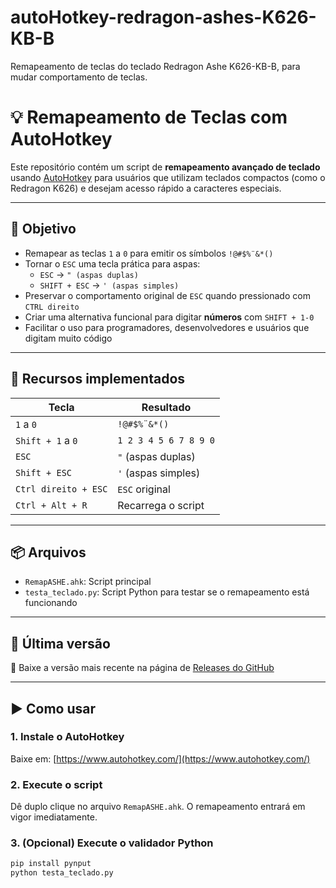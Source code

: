 # autoHotkey-redragon-ashes-K626-KB-B

Remapeamento de teclas do teclado Redragon Ashe K626-KB-B, para mudar comportamento de teclas.

# 💡 Remapeamento de Teclas com AutoHotkey

Este repositório contém um script de **remapeamento avançado de teclado** usando [AutoHotkey](https://www.autohotkey.com/) para usuários que utilizam teclados compactos (como o Redragon K626) e desejam acesso rápido a caracteres especiais.

---

## 🎯 Objetivo

- Remapear as teclas `1` a `0` para emitir os símbolos `!@#$%¨&*()`
- Tornar o `ESC` uma tecla prática para aspas:
  - `ESC` → `" (aspas duplas)`
  - `SHIFT + ESC` → `' (aspas simples)`
- Preservar o comportamento original de `ESC` quando pressionado com `CTRL direito`
- Criar uma alternativa funcional para digitar **números** com `SHIFT + 1-0`
- Facilitar o uso para programadores, desenvolvedores e usuários que digitam muito código

---

## 🧩 Recursos implementados

| Tecla                  | Resultado             |
|-----------------------|-----------------------|
| `1` a `0`             | `!@#$%¨&*()`          |
| `Shift + 1` a `0`     | `1 2 3 4 5 6 7 8 9 0`  |
| `ESC`                 | `"` (aspas duplas)    |
| `Shift + ESC`         | `'` (aspas simples)   |
| `Ctrl direito + ESC`  | `ESC` original        |
| `Ctrl + Alt + R`      | Recarrega o script    |

---

## 📦 Arquivos

- `RemapASHE.ahk`: Script principal
- `testa_teclado.py`: Script Python para testar se o remapeamento está funcionando

---

## 🚀 Última versão

🔗 Baixe a versão mais recente na página de [Releases do GitHub](https://github.com/Zuperney/autoHotkey-redragon-ashes-K626-KB-B/releases/tag/auto-hot-key)

---

## ▶️ Como usar

### 1. Instale o AutoHotkey
Baixe em: [https://www.autohotkey.com/](https://www.autohotkey.com/)

### 2. Execute o script
Dê duplo clique no arquivo `RemapASHE.ahk`. O remapeamento entrará em vigor imediatamente.

### 3. (Opcional) Execute o validador Python
```bash
pip install pynput
python testa_teclado.py

